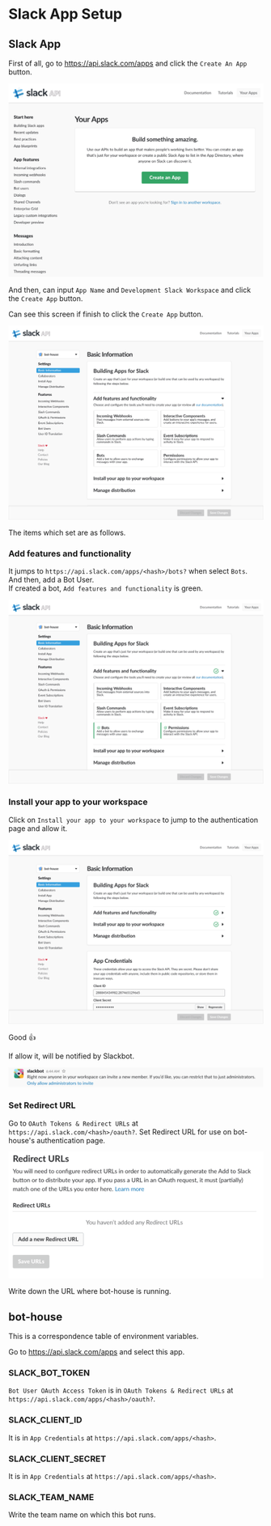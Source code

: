 # Slack App Setup

## Slack App
First of all, go to https://api.slack.com/apps and click the `Create An App` button.

![](./images/01.png)

And then, can input `App Name` and `Development Slack Workspace` and click the `Create App` button.

Can see this screen if finish to click the `Create App` button.  

![](./images/02.png)

The items which set are as follows.

### Add features and functionality
It jumps to `https://api.slack.com/apps/<hash>/bots?` when select `Bots`.   
And then, add a Bot User.  
If created a bot, `Add features and functionality` is green.

![](./images/03.png)

### Install your app to your workspace
Click on `Install your app to your workspace` to jump to the authentication page and allow it.

![](./images/04.png)

Good :+1:

If allow it, will be notified by Slackbot.

![](./images/05.png)

### Set Redirect URL
Go to `OAuth Tokens & Redirect URLs` at `https://api.slack.com/<hash>/oauth?`.
Set Redirect URL for use on bot-house's authentication page.  

![](./images/06.png)

Write down the URL where bot-house is running.

## bot-house
This is a correspondence table of environment variables.

Go to https://api.slack.com/apps and select this app.  

### SLACK_BOT_TOKEN
`Bot User OAuth Access Token` is in `OAuth Tokens & Redirect URLs` at `https://api.slack.com/apps/<hash>/oauth?`.

### SLACK_CLIENT_ID
It is in `App Credentials` at `https://api.slack.com/apps/<hash>`.

### SLACK_CLIENT_SECRET
It is in `App Credentials` at `https://api.slack.com/apps/<hash>`.

### SLACK_TEAM_NAME
Write the team name on which this bot runs.